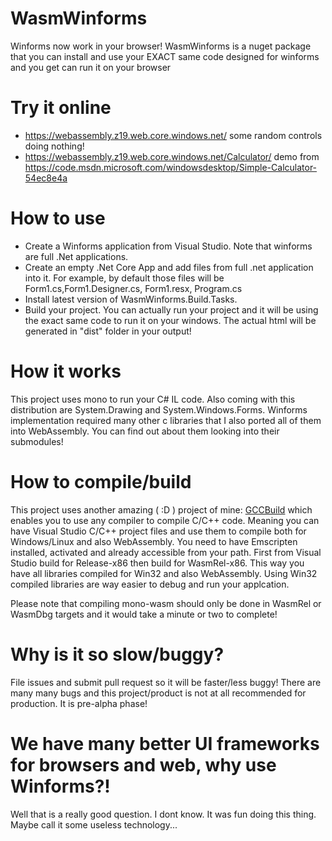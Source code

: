 # WasmWinforms
Winforms now work in your browser!
WasmWinforms is a nuget package that you can install and use your EXACT same code designed for winforms and you get can run it on your browser

# Try it online
- https://webassembly.z19.web.core.windows.net/ some random controls doing nothing!
- https://webassembly.z19.web.core.windows.net/Calculator/ demo from https://code.msdn.microsoft.com/windowsdesktop/Simple-Calculator-54ec8e4a


# How to use
- Create a Winforms application from Visual Studio. Note that winforms are full .Net applications.
- Create an empty .Net Core App and add files from full .net application into it. For example, by default those files will be Form1.cs,Form1.Designer.cs, Form1.resx, Program.cs
- Install latest version of WasmWinforms.Build.Tasks.
- Build your project. You can actually run your project and it will be using the exact same code to run it on your windows. The actual html will be generated in "dist" folder in your output!

# How it works
This project uses mono to run your C# IL code. Also coming with this distribution are System.Drawing and System.Windows.Forms. Winforms implementation required many other c libraries that I also ported all of them into WebAssembly. You can find out about them looking into their submodules!

# How to compile/build
This project uses another amazing ( :D ) project of mine: [GCCBuild](https://github.com/roozbehid/dotnet-vcxproj) which enables you to use any compiler to compile C/C++ code.
Meaning you can have Visual Studio C/C++ project files and use them to compile both for Windows/Linux and also WebAssembly. You need to have Emscripten installed, activated and already accessible from your path.
First from Visual Studio build for Release-x86 then build for WasmRel-x86. This way you have all libraries compiled for Win32 and also WebAssembly.
Using Win32 compiled libraries are way easier to debug and run your applcation.

Please note that compiling mono-wasm should only be done in WasmRel or WasmDbg targets and it would take a minute or two to complete!

# Why is it so slow/buggy?
File issues and submit pull request so it will be faster/less buggy!
There are many many bugs and this project/product is not at all recommended for production. It is pre-alpha phase!

# We have many better UI frameworks for browsers and web, why use Winforms?!
Well that is a really good question. I dont know. It was fun doing this thing. Maybe call it some useless technology...
